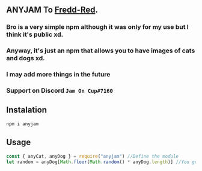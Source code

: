 ## ANYJAM To [Fredd-Red](https://dsc.gg/freds).
### Bro is a very simple npm although it was only for my use but I think it's public xd.
### Anyway, it's just an npm that allows you to have images of cats and dogs xd.
### I may add more things in the future

### Support on Discord ```Jam On Cup#7160```

## Instalation
```npm i anyjam```

## Usage
```js
const { anyCat, anyDog } = require("anyjam") //Define the module
let random = anyDog[Math.floor(Math.random() * anyDog.length)] //You get an image of a dog or a cat in case you use "anyCat"



```